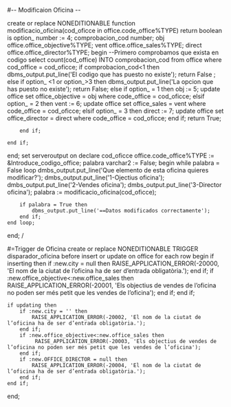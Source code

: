 #-- Modificaion Oficina --

create or replace NONEDITIONABLE function modificacio_oficina(cod_oficce in office.code_office%TYPE) return boolean
is
    option_ number := 4;
    comprobacion_cod number;
    obj office.office_objective%TYPE;
    vent office.office_sales%TYPE;
    direct office.office_director%TYPE;
begin
    --Primero comprobamos que exista en codigo
    select count(cod_office) INTO
    comprobacion_cod from office where cod_office = cod_oficce;
    if comprobacion_cod<1 then
        dbms_output.put_line('El codigo que has puesto  no existe');
        return False ;
    else
        if option_ <1 or option_>3 then
            dbms_output.put_line('La opcion que has puesto no existe');
            return False;
        else
            if option_ = 1 then
                obj := 5; 
                update office set office_objective = obj where code_office =  cod_oficce;
            elsif option_ = 2 then
                vent := 6; 
                update office set office_sales = vent where code_office =  cod_oficce;
            elsif option_ = 3 then
                direct := 7; 
                update office set office_director = direct where code_office =  cod_oficce;
            end if;
            return True;

        end if;

    end if;

end;
set serveroutput on
declare
    cod_oficce office.code_office%TYPE := &Introduce_codigo_office;
    palabra varchar2 := False;
begin
    while palabra = False loop
        dmbs_output.put_line('Que elemento de esta oficina quieres modificar?');
        dmbs_output.put_line('1-Ojectius oficina');
        dmbs_output.put_line('2-Vendes oficina');
        dmbs_output.put_line('3-Director oficina');
        palabra := modificacio_oficina(cod_oficce);
        
        if palabra = True then
            dbms_output.put_line('==Datos modificados correctamente');
        end if;
    end loop;
    
end;
/

#=Trigger de Oficina
create or replace NONEDITIONABLE TRIGGER disparador_oficina 
before insert or update
on office
for each row 
begin
    if inserting then
        if :new.city = null then
            RAISE_APPLICATION_ERROR(-20000, 'El nom de la ciutat de l’oficina ha de ser d’entrada obligatòria.');
        end if;
        if :new.office_objective<:new.office_sales then
             RAISE_APPLICATION_ERROR(-20001, 'Els objectius de vendes de l’oficina no poden ser més petit que les vendes de l’oficina');
        end if;
    end if;

    if updating then
        if :new.city = '' then
            RAISE_APPLICATION_ERROR(-20002, 'El nom de la ciutat de l’oficina ha de ser d’entrada obligatòria.');
        end if;
        if :new.office_objective<:new.office_sales then
             RAISE_APPLICATION_ERROR(-20003, 'Els objectius de vendes de l’oficina no poden ser més petit que les vendes de l’oficina');
        end if;
        if :new.OFFICE_DIRECTOR = null then
            RAISE_APPLICATION_ERROR(-20004, 'El nom de la ciutat de l’oficina ha de ser d’entrada obligatòria.');
        end if;
    end if;
end;
